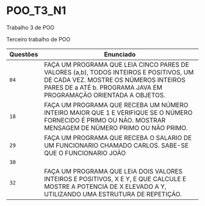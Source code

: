 # POO_T3_N1
Trabalho 3 de POO

Terceiro trabalho de POO

| Questões | Enunciado |
| ------------- | -------------- |
|  `04`  | FAÇA UM PROGRAMA QUE LEIA CINCO PARES DE VALORES (a,b), TODOS INTEIROS E POSITIVOS, UM DE CADA VEZ. MOSTRE OS NÚMEROS INTEIROS PARES DE a ATÉ b.                                                                         PROGRAMA JAVA EM PROGRAMAÇÃO ORIENTADA A OBJETOS.
|  `18`  | FAÇA UM PROGRAMA QUE RECEBA UM NÚMERO INTEIRO MAIOR QUE 1 E VERIFIQUE SE O NÚMERO FORNECIDO É PRIMO OU NÃO. MOSTRAR MENSAGEM DE NÚMERO PRIMO OU NÃO PRIMO.                                                     
|  `29`  | FAÇA UM PROGRAMA QUE RECEBA O SALARIO DE UM FUNCIONARIO CHAMADO CARLOS. SABE-SE QUE O FUNCIONARIO JOÃO 
|  `30`  |
|  `32`  | FAÇA UM PROGRAMA QUE LEIA DOIS VALORES INTEIROS E POSITIVOS, X E Y, E QUE CALCULE E MOSTRE A POTENCIA DE X ELEVADO A Y, UTILIZANDO UMA ESTRUTURA DE REPETIÇÃO.

